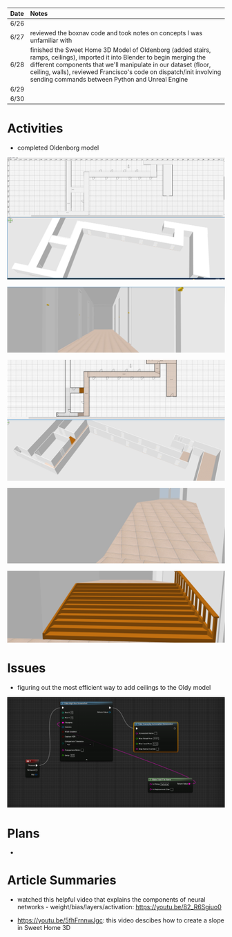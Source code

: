 | Date   | Notes
| :----- | :-------------------------------
|6/26 | 
|6/27 | reviewed the boxnav code and took notes on concepts I was unfamiliar with
|6/28 | finished the Sweet Home 3D Model of Oldenborg (added stairs, ramps, ceilings), imported it into Blender to begin merging the different components that we'll manipulate in our dataset (floor, ceiling, walls), reviewed Francisco's code on dispatch/init involving sending commands between Python and Unreal Engine
|6/29 | 
|6/30 | 

# Activities

- completed Oldenborg model

![Ceiling](/assets/2023-07-03/ceiling.png)

![Hallway](/assets/2023-07-03/hallway.png)

![Levelzero](/assets/2023-07-03/levelzero.png)

![Ramp](/assets/2023-07-03/ramp.png)

![Stairs](/assets/2023-07-03/stairs.png)


# Issues
- figuring out the most efficient way to add ceilings to the Oldy model

![Incorrect blueprint](/assets/2023-06-26/attempt.png)


# Plans

-

# Article Summaries

- watched this helpful video that explains the components of neural networks - weight/bias/layers/activation: https://youtu.be/82_R6Sgiuo0

- https://youtu.be/5fhFrnnwJgc: this video descibes how to create a slope in Sweet Home 3D